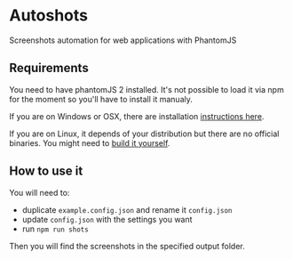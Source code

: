 # Autoshots
Screenshots automation for web applications with PhantomJS

## Requirements
You need to have phantomJS 2 installed. It's not possible to load it via npm for the moment so you'll have to install it manualy.

If you are on Windows or OSX, there are installation [instructions here](http://phantomjs.org/download.html).

If you are on Linux, it depends of your distribution but there are no official binaries. You might need to [build it yourself](http://phantomjs.org/build.html).

## How to use it
You will need to:
- duplicate `example.config.json` and rename it `config.json`
- update `config.json` with the settings you want
- run `npm run shots`

Then you will find the screenshots in the specified output folder.
